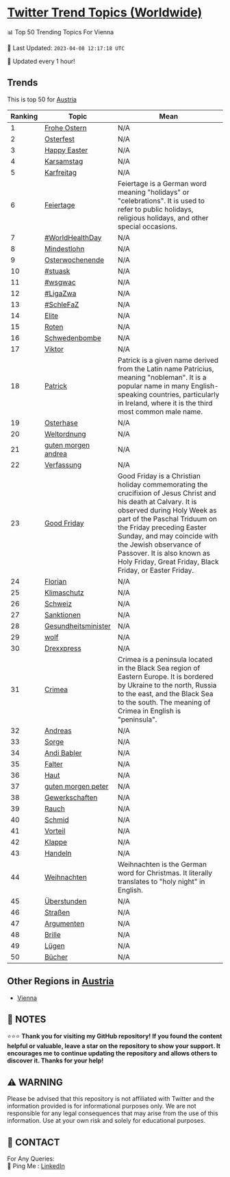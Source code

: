 [Twitter Trend Topics (Worldwide)](https://github.com/ErcinDedeoglu/Twitter-Trend-Topics)
==========


📊 Top 50 Trending Topics For Vienna

📆 Last Updated: `2023-04-08 12:17:18 UTC`

🔧 Updated every 1 hour!


## Trends

This is top 50 for [Austria](</Austria>)

| Ranking | Topic | Mean |
| ------- | ------------ | ------------ |
| 1 | [Frohe Ostern](http://twitter.com/search?q=Frohe+Ostern) | N/A |
| 2 | [Osterfest](http://twitter.com/search?q=Osterfest) | N/A |
| 3 | [Happy Easter](http://twitter.com/search?q=Happy+Easter) | N/A |
| 4 | [Karsamstag](http://twitter.com/search?q=Karsamstag) | N/A |
| 5 | [Karfreitag](http://twitter.com/search?q=Karfreitag) | N/A |
| 6 | [Feiertage](http://twitter.com/search?q=Feiertage) | Feiertage is a German word meaning "holidays" or "celebrations". It is used to refer to public holidays, religious holidays, and other special occasions. |
| 7 | [#WorldHealthDay](http://twitter.com/search?q=%23WorldHealthDay) | N/A |
| 8 | [Mindestlohn](http://twitter.com/search?q=Mindestlohn) | N/A |
| 9 | [Osterwochenende](http://twitter.com/search?q=Osterwochenende) | N/A |
| 10 | [#stuask](http://twitter.com/search?q=%23stuask) | N/A |
| 11 | [#wsgwac](http://twitter.com/search?q=%23wsgwac) | N/A |
| 12 | [#LigaZwa](http://twitter.com/search?q=%23LigaZwa) | N/A |
| 13 | [#SchleFaZ](http://twitter.com/search?q=%23SchleFaZ) | N/A |
| 14 | [Elite](http://twitter.com/search?q=Elite) | N/A |
| 15 | [Roten](http://twitter.com/search?q=Roten) | N/A |
| 16 | [Schwedenbombe](http://twitter.com/search?q=Schwedenbombe) | N/A |
| 17 | [Viktor](http://twitter.com/search?q=Viktor) | N/A |
| 18 | [Patrick](http://twitter.com/search?q=Patrick) | Patrick is a given name derived from the Latin name Patricius, meaning "nobleman". It is a popular name in many English-speaking countries, particularly in Ireland, where it is the third most common male name. |
| 19 | [Osterhase](http://twitter.com/search?q=Osterhase) | N/A |
| 20 | [Weltordnung](http://twitter.com/search?q=Weltordnung) | N/A |
| 21 | [guten morgen andrea](http://twitter.com/search?q=guten+morgen+andrea) | N/A |
| 22 | [Verfassung](http://twitter.com/search?q=Verfassung) | N/A |
| 23 | [Good Friday](http://twitter.com/search?q=Good+Friday) | Good Friday is a Christian holiday commemorating the crucifixion of Jesus Christ and his death at Calvary. It is observed during Holy Week as part of the Paschal Triduum on the Friday preceding Easter Sunday, and may coincide with the Jewish observance of Passover. It is also known as Holy Friday, Great Friday, Black Friday, or Easter Friday. |
| 24 | [Florian](http://twitter.com/search?q=Florian) | N/A |
| 25 | [Klimaschutz](http://twitter.com/search?q=Klimaschutz) | N/A |
| 26 | [Schweiz](http://twitter.com/search?q=Schweiz) | N/A |
| 27 | [Sanktionen](http://twitter.com/search?q=Sanktionen) | N/A |
| 28 | [Gesundheitsminister](http://twitter.com/search?q=Gesundheitsminister) | N/A |
| 29 | [wolf](http://twitter.com/search?q=wolf) | N/A |
| 30 | [Drexxpress](http://twitter.com/search?q=Drexxpress) | N/A |
| 31 | [Crimea](http://twitter.com/search?q=Crimea) | Crimea is a peninsula located in the Black Sea region of Eastern Europe. It is bordered by Ukraine to the north, Russia to the east, and the Black Sea to the south. The meaning of Crimea in English is "peninsula". |
| 32 | [Andreas](http://twitter.com/search?q=Andreas) | N/A |
| 33 | [Sorge](http://twitter.com/search?q=Sorge) | N/A |
| 34 | [Andi Babler](http://twitter.com/search?q=Andi+Babler) | N/A |
| 35 | [Falter](http://twitter.com/search?q=Falter) | N/A |
| 36 | [Haut](http://twitter.com/search?q=Haut) | N/A |
| 37 | [guten morgen peter](http://twitter.com/search?q=guten+morgen+peter) | N/A |
| 38 | [Gewerkschaften](http://twitter.com/search?q=Gewerkschaften) | N/A |
| 39 | [Rauch](http://twitter.com/search?q=Rauch) | N/A |
| 40 | [Schmid](http://twitter.com/search?q=Schmid) | N/A |
| 41 | [Vorteil](http://twitter.com/search?q=Vorteil) | N/A |
| 42 | [Klappe](http://twitter.com/search?q=Klappe) | N/A |
| 43 | [Handeln](http://twitter.com/search?q=Handeln) | N/A |
| 44 | [Weihnachten](http://twitter.com/search?q=Weihnachten) | Weihnachten is the German word for Christmas. It literally translates to "holy night" in English. |
| 45 | [Überstunden](http://twitter.com/search?q=%c3%9cberstunden) | N/A |
| 46 | [Straßen](http://twitter.com/search?q=Stra%c3%9fen) | N/A |
| 47 | [Argumenten](http://twitter.com/search?q=Argumenten) | N/A |
| 48 | [Brille](http://twitter.com/search?q=Brille) | N/A |
| 49 | [Lügen](http://twitter.com/search?q=L%c3%bcgen) | N/A |
| 50 | [Bücher](http://twitter.com/search?q=B%c3%bccher) | N/A |



## Other Regions in [Austria](</Austria>)

* [Vienna](</Austria/Vienna.md>)



## 📝 NOTES

⭐⭐⭐ **Thank you for visiting my GitHub repository! If you found the content helpful or valuable, leave a star on the repository to show your support. It encourages me to continue updating the repository and allows others to discover it. Thanks for your help!**


## ⚠️ WARNING

Please be advised that this repository is not affiliated with Twitter and the information provided is for informational purposes only. We are not responsible for any legal consequences that may arise from the use of this information. Use at your own risk and solely for educational purposes.


## 📨 CONTACT

 For Any Queries:  
            🏓 Ping Me : [LinkedIn](https://www.linkedin.com/in/ercindedeoglu/)
